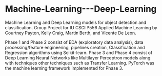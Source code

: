 # Machine-Learning---Deep-Learning

Machine Learning and Deep Learning models for object detection and classification.
Group Project for IU CSCI P556 Applied Machine Learning by Courtney Payton, Kelly Craig, Martin Berth, and Vicente De Leon.

Phase 1 and Phase 2 consist of EDA (exploratory data analysis), data processing/feature engineering, pipelines creation, Classification and Regression algorithms using Scikit-learn. Phase 3 and Phase 4 consist of Deep Learning Neural Networks like Multilayer Perceptron models along with techniques other techniques such as Transfer Learning. PyTorch was the machine learning framework implemented for Phase 3.
